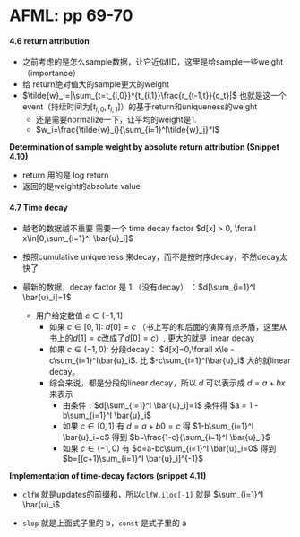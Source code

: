 # AFML: pp 69-70

#### 4.6 return attribution

- 之前考虑的是怎么sample数据，让它近似IID，这里是给sample一些weight （importance）
- 给 return绝对值大的sample更大的weight
- $\tilde{w}_i=|\sum_{t=t_{i,0}}^{t_{i,1}}\frac{r_{t-1,t}}{c_t}|$ 也就是这一个event（持续时间为$[t_{i,0},t_{i,1}]$）的基于return和uniqueness的weight
    - 还是需要normalize一下，让平均的weight是1. 
    - $w_i=\frac{\tilde{w}_i}{\sum_{i=1}^I\tilde{w}_j}*I$

**Determination of sample weight by absolute return attribution (Snippet 4.10)**

- return 用的是 log return
- 返回的是weight的absolute value

#### 4.7 Time decay

- 越老的数据越不重要 需要一个 time decay factor $d[x] > 0, \forall x\in[0,\sum_{i=1}^I \bar{u}_i]$

- 按照cumulative uniqueness 来decay，而不是按时序decay，不然decay太快了
- 最新的数据，decay factor 是 1 （没有decay） ：$d[\sum_{i=1}^I \bar{u}_i]=1$
    - 用户给定数值 $c\in(-1,1]$
        - 如果 $c\in[0,1]$: $d[0]=c$  （书上写的和后面的演算有点矛盾，这里从书上的$d[1]=c$改成了$d[0]=c$）, 更大的就是 linear decay
        - 如果 $c\in(-1,0)$: 分段decay： $d[x]=0,\forall x\le -c\sum_{i=1}^I\bar{u}_i$. 比 $-c\sum_{i=1}^I\bar{u}_i$ 大的就linear decay。 
        - 综合来说，都是分段的linear decay，所以 $d$ 可以表示成 $d=a+bx$ 来表示
            - 由条件：$d[\sum_{i=1}^I \bar{u}_i]=1$ 条件得 $a = 1 - b\sum_{i=1}^I \bar{u}_i$
            - 如果 $c\in[0,1]$ 有 $d=a+b0=c$ 得 $1-b\sum_{i=1}^I \bar{u}_i=c$ 得到 $b=\frac{1-c}{\sum_{i=1}^I \bar{u}_i}$ 
            - 如果 $c\in(-1,0)$ 有 $d=a-bc\sum_{i=1}^I \bar{u}_i=0$ 得到 $b=[(c+1)\sum_{i=1}^I \bar{u}_i]^{-1}$

**Implementation of time-decay factors (snippet 4.11)**

- `clfW` 就是updates的前缀和，所以`clfW.iloc[-1]` 就是 $\sum_{i=1}^I \bar{u}_i$

- `slop` 就是上面式子里的 b，`const` 是式子里的 a

    
